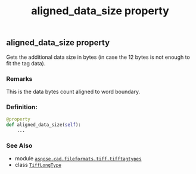 ﻿---
title: aligned_data_size property
second_title: Aspose.CAD for Python via .NET API References
description: 
type: docs
weight: 80
url: /python-net/aspose.cad.fileformats.tiff.tifftagtypes/tifflongtype/aligned_data_size/
is_root: false
---

## aligned_data_size property


Gets the additional data size in bytes (in case the 12 bytes is not enough to fit the tag data).

### Remarks 


This is the data bytes count aligned to word boundary.
### Definition:
```python
@property
def aligned_data_size(self):
    ...
```

### See Also
* module [`aspose.cad.fileformats.tiff.tifftagtypes`](../../)
* class [`TiffLongType`](/cad/python-net/aspose.cad.fileformats.tiff.tifftagtypes/tifflongtype)
